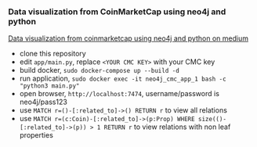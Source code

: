 ### Data visualization from CoinMarketCap using neo4j and python

[Data visualization from coinmarketcap using neo4j and python on medium](https://e271p314.medium.com/data-visualization-from-coinmarketcap-using-neo4j-and-python-49bcae7c8658)

* clone this repository
* edit `app/main.py`, replace `<YOUR CMC KEY>` with your CMC key
* build docker, `sudo docker-compose up --build -d`
* run application, `sudo docker exec -it neo4j_cmc_app_1 bash -c "python3 main.py"`
* open browser, `http://localhost:7474`, username/password is neo4j/pass123
* use `MATCH r=()-[:related_to]->() RETURN r` to view all relations
* use `MATCH r=(c:Coin)-[:related_to]->(p:Prop) WHERE size(()-[:related_to]->(p)) > 1 RETURN r` to view relations with non leaf properties
